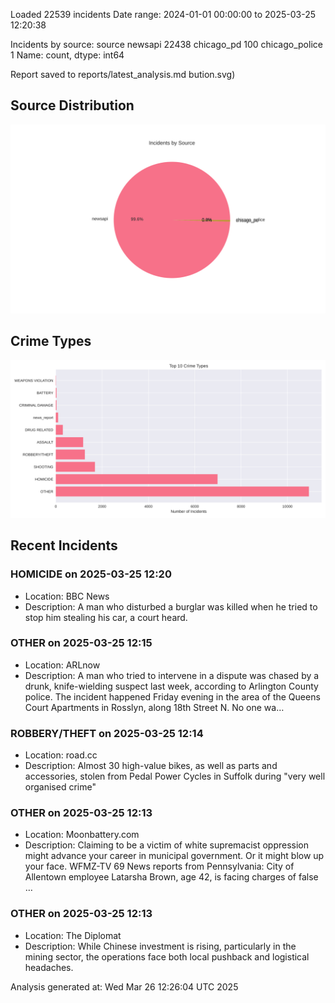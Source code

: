 
Loaded 22539 incidents
Date range: 2024-01-01 00:00:00 to 2025-03-25 12:20:38

Incidents by source:
source
newsapi           22438
chicago_pd          100
chicago_police        1
Name: count, dtype: int64

Report saved to reports/latest_analysis.md
bution.svg)

## Source Distribution
![Source Distribution](images/source_distribution.svg)

## Crime Types
![Crime Types](images/crime_types.svg)

## Recent Incidents

### HOMICIDE on 2025-03-25 12:20
- Location: BBC News
- Description: A man who disturbed a burglar was killed when he tried to stop him stealing his car, a court heard.


### OTHER on 2025-03-25 12:15
- Location: ARLnow
- Description: A man who tried to intervene in a dispute was chased by a drunk, knife-wielding suspect last week, according to Arlington County police. The incident happened Friday evening in the area of the Queens Court Apartments in Rosslyn, along 18th Street N. No one wa…


### ROBBERY/THEFT on 2025-03-25 12:14
- Location: road.cc
- Description: Almost 30 high-value bikes, as well as parts and accessories, stolen from Pedal Power Cycles in Suffolk during "very well organised crime"


### OTHER on 2025-03-25 12:13
- Location: Moonbattery.com
- Description: Claiming to be a victim of white supremacist oppression might advance your career in municipal government. Or it might blow up your face. WFMZ-TV 69 News reports from Pennsylvania: City of Allentown employee Latarsha Brown, age 42, is facing charges of false …


### OTHER on 2025-03-25 12:13
- Location: The Diplomat
- Description: While Chinese investment is rising, particularly in the mining sector, the operations face both local pushback and logistical headaches.

Analysis generated at: Wed Mar 26 12:26:04 UTC 2025
